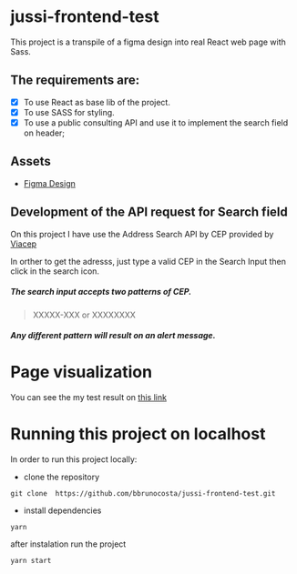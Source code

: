 # jussi-frontend-test
This project is a transpile of a figma design into real React web page with Sass.

## The requirements are:
- [x] To use React as base lib of the project.
- [x] To use SASS for styling.
- [x] To use a public consulting API and use it to implement the  search field on header;

## Assets
 - [Figma Design](https://www.figma.com/file/O9AEeYB6ZWyMTZzMZhvjaY/loja-vtex-jussi?node-id=0%3A1)


## Development of the API request for Search field
On this project I have use the Address Search API by CEP provided by [Viacep](https://viacep.com.br/)

In orther to get the adresss, just type a valid CEP in the Search Input then click in the search icon.

##### The search input accepts two patterns of CEP.

> XXXXX-XXX or XXXXXXXX

##### Any different pattern will result on an alert message.


# Page visualization

You can see the my test result on [this link](https://jussi-frontend-test.vercel.app/)


# Running this project on localhost
In order to run this project locally:
 - clone the repository
```
git clone  https://github.com/bbrunocosta/jussi-frontend-test.git
```
- install dependencies
```
yarn
```
after instalation run the project
```
yarn start
```
